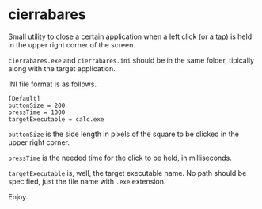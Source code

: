 cierrabares
===========

Small utility to close a certain application when a left click 
(or a tap) is held in the upper right corner of the screen.

`cierrabares.exe` and `cierrabares.ini` should be in the same folder,
tipically along with the target application.

INI file format is as follows.

```
[Default]
buttonSize = 200
pressTime = 1000
targetExecutable = calc.exe
```

`buttonSize` is the side length in pixels of the square to be clicked
in the upper right corner.

`pressTime` is the needed time for the click to be held, in milliseconds.

`targetExecutable` is, well, the target executable name. 
No path should be specified, just the file name with `.exe` extension.

Enjoy.

